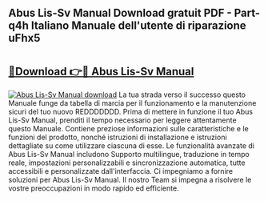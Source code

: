 ## Abus Lis-Sv Manual Download gratuit PDF - Part-q4h Italiano Manuale dell'utente di riparazione uFhx5

# <h2><a href="http://df9vs4g.blite.top/?on=Abus+Lis-Sv+Manual">🔗Download 👉🔴 Abus Lis-Sv Manual</a></h2>

[![Abus Lis-Sv Manual download](https://i.imgur.com/lujVjoI.png)](http://df9vs4g.blite.top/?on=Abus+Lis-Sv+Manual)
La tua strada verso il successo questo Manuale funge da tabella di marcia per il funzionamento e la manutenzione sicuri del tuo nuovo REDDDDDDD. Prima di mettere in funzione il tuo Abus Lis-Sv Manual, prenditi il tempo necessario per leggere attentamente questo Manuale. Contiene preziose informazioni sulle caratteristiche e le funzioni del prodotto, nonché istruzioni di installazione e istruzioni dettagliate su come utilizzare ciascuna di esse. Le funzionalità avanzate di Abus Lis-Sv Manual includono Supporto multilingue, traduzione in tempo reale, impostazioni personalizzabili e sincronizzazione automatica, tutte accessibili e personalizzate dall'interfaccia. Ci impegniamo a fornire soluzioni per Abus Lis-Sv Manual. Il nostro Team si impegna a risolvere le vostre preoccupazioni in modo rapido ed efficiente.
